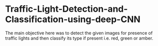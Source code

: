 # Traffic-Light-Detection-and-Classification-using-deep-CNN
The main objective here was to detect the given images for presence of traffic lights and then classify its type if present i.e. red, green or amber. 
